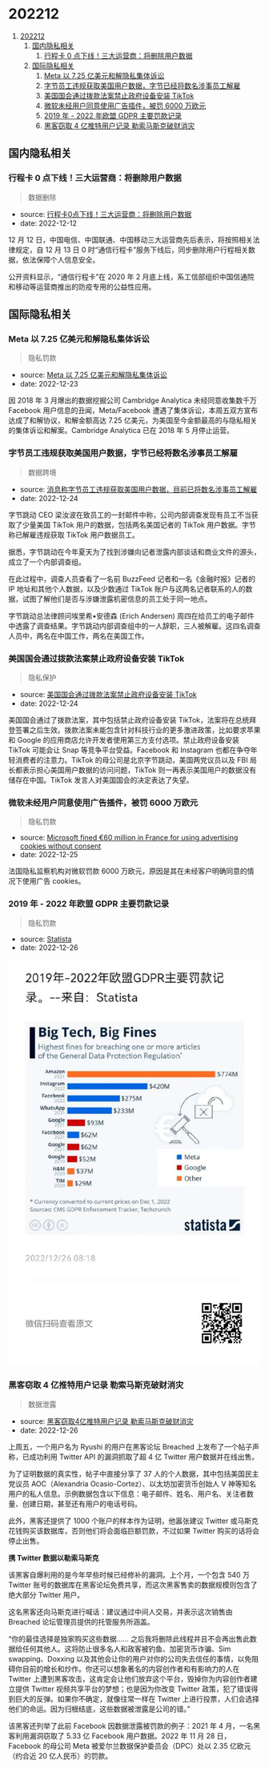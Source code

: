 # 202212

1. [202212](#202212)
    1. [国内隐私相关](#国内隐私相关)
        1. [行程卡 0 点下线！三大运营商：将删除用户数据](#行程卡-0-点下线三大运营商将删除用户数据)
    2. [国际隐私相关](#国际隐私相关)
        1. [Meta 以 7.25 亿美元和解隐私集体诉讼](#meta-以-725-亿美元和解隐私集体诉讼)
        2. [字节员工违规获取美国用户数据，字节已经将数名涉事员工解雇](#字节员工违规获取美国用户数据字节已经将数名涉事员工解雇)
        3. [美国国会通过拨款法案禁止政府设备安装 TikTok](#美国国会通过拨款法案禁止政府设备安装-tiktok)
        4. [微软未经用户同意使用广告插件，被罚 6000 万欧元](#微软未经用户同意使用广告插件被罚-6000-万欧元)
        5. [2019 年 - 2022 年欧盟 GDPR 主要罚款记录](#2019-年---2022-年欧盟-gdpr-主要罚款记录)
        6. [黑客窃取 4 亿推特用户记录 勒索马斯克破财消灾](#黑客窃取-4-亿推特用户记录-勒索马斯克破财消灾)

## 国内隐私相关

### 行程卡 0 点下线！三大运营商：将删除用户数据

> 数据删除

- source: [行程卡0点下线！三大运营商：将删除用户数据](https://www.sohu.com/a/616616572_119666)
- date: 2022-12-12

12 月 12 日，中国电信、中国联通、中国移动三大运营商先后表示，将按照相关法律规定，自 12 月 13 日 0 时“通信行程卡”服务下线后，同步删除用户行程相关数据，依法保障个人信息安全。

公开资料显示，“通信行程卡”在 2020 年 2 月底上线，系工信部组织中国信通院和移动等运营商推出的防疫专用的公益性应用。

## 国际隐私相关

### Meta 以 7.25 亿美元和解隐私集体诉讼

> 隐私罚款

- source: [Meta 以 7.25 亿美元和解隐私集体诉讼](https://www.solidot.org/story?sid=73744)
- date: 2022-12-23

因 2018 年 3 月爆出的数据挖掘公司 Cambridge Analytica 未经同意收集数千万 Facebook 用户信息的丑闻，Meta/Facebook 遭遇了集体诉讼，本周五双方宣布达成了和解协议，和解金额高达 7.25 亿美元，为美国至今金额最高的与隐私相关的集体诉讼和解案。Cambridge Analytica 已在 2018 年 5 月停止运营。

### 字节员工违规获取美国用户数据，字节已经将数名涉事员工解雇

> 数据跨境

- source: [消息称字节员工违规获取美国用户数据，目前已将数名涉事员工解雇](https://new.qq.com/rain/a/20221224A02O7V00)
- date: 2022-12-24

字节跳动 CEO 梁汝波在致员工的一封邮件中称，公司内部调查发现有员工不当获取了少量美国 TikTok 用户的数据，包括两名美国记者的 TikTok 用户数据。字节称已解雇违规获取 TikTok 用户数据员工。

据悉，字节跳动在今年夏天为了找到涉嫌向记者泄露内部谈话和商业文件的源头，成立了一个内部调查组。

在此过程中，调查人员查看了一名前 BuzzFeed 记者和一名《金融时报》记者的 IP 地址和其他个人数据，以及少数通过 TikTok 账户与这两名记者联系的人的数据，试图了解他们是否与涉嫌泄露机密信息的员工处于同一地点。

字节跳动总法律顾问埃里希•安德森 (Erich Andersen) 周四在给员工的电子邮件中透露了调查结果。字节跳动内部调查组中的一人辞职，三人被解雇。这四名调查人员中，两名在中国工作，两名在美国工作。

### 美国国会通过拨款法案禁止政府设备安装 TikTok

> 隐私保护

- source: [美国国会通过拨款法案禁止政府设备安装 TikTok](https://www.solidot.org/story?sid=73749)
- date: 2022-12-24

美国国会通过了拨款法案，其中包括禁止政府设备安装 TikTok，法案将在总统拜登签署之后生效。拨款法案未能包含针对科技行业的更多激进政策，比如要求苹果和 Google 的应用商店允许开发者使用第三方支付选项。禁止政府设备安装 TikTok 可能会让 Snap 等竞争平台受益。Facebook 和 Instagram 也都在争夺年轻消费者的注意力。TikTok 的母公司是北京字节跳动，美国两党议员以及 FBI 局长都表示担心美国用户数据的访问问题，TikTok 则一再表示美国用户的数据没有储存在中国。TikTok 发言人对美国国会的决定表达了失望。

### 微软未经用户同意使用广告插件，被罚 6000 万欧元

> 隐私罚款

- source: [Microsoft fined €60 million in France for using advertising cookies without consent](https://securityaffairs.co/wordpress/139982/breaking-news/microsoft-fined-e60m.html)
- date: 2022-12-25

法国隐私监察机构对微软罚款 6000 万欧元，原因是其在未经客户明确同意的情况下使用广告 cookies。

### 2019 年 - 2022 年欧盟 GDPR 主要罚款记录

> 隐私罚款

- source: [Statista](https://weibo.com/1787567623/MllWgCL3a)
- date: 2022-12-26

![2019-2022-fine](../files/assets/2019-2022-fine.jpeg)

### 黑客窃取 4 亿推特用户记录 勒索马斯克破财消灾

> 数据泄露

- source: [黑客窃取4亿推特用户记录 勒索马斯克破财消灾](https://tech.ifeng.com/c/8M47fxEC8E4)
- date: 2022-12-26

上周五，一个用户名为 Ryushi 的用户在黑客论坛 Breached 上发布了一个帖子声称，已成功利用 Twitter API 的漏洞抓取了超 4 亿 Twitter 用户数据并在线出售。

为了证明数据的真实性，帖子中直接分享了 37 人的个人数据，其中包括美国民主党议员 AOC（Alexandria Ocasio-Cortez）、以太坊加密货币创始人 V 神等知名用户的私人信息。示例数据包含以下信息：电子邮件、姓名、用户名、关注者数量、创建日期，甚至还有用户的电话号码。

此外，黑客还提供了 1000 个账户的样本作为证明，他嚣张建议 Twitter 或马斯克花钱购买该数据库，否则他们将会面临巨额罚款，不过如果 Twitter 购买的话将会停止出售。

**携 Twitter 数据以勒索马斯克**

该黑客自爆利用的是今年早些时候已经修补的漏洞。上个月，一个包含 540 万 Twitter 账号的数据库在黑客论坛免费共享，而这次黑客售卖的数据规模则包含了绝大部分 Twitter 用户。

这名黑客还向马斯克进行喊话：建议通过中间人交易，并表示这次销售由 Breached 论坛管理员提供的托管服务所涵盖。

“你的最佳选择是独家购买这些数据...... 之后我将删除此线程并且不会再出售此数据给任何其他人。这将防止很多名人和政客被钓鱼、加密货币诈骗、Sim swapping、Doxxing 以及其他会让你的用户对你的公司失去信任的事情，以免阻碍你目前的增长和炒作。你还可以想象著名的内容创作者和有影响力的人在 Twitter 上遭到黑客攻击，这肯定会让他们放弃这个平台，毁掉你为内容创作者建立提供 Twitter 视频共享平台的梦想；也是因为你改变 Twitter 政策，犯了错误得到巨大的反弹。如果你不确定，就像往常一样在 Twitter 上进行投票，人们会选择他们的命运。因为归根结底，这些数据被泄露是公司的错。”

该黑客还列举了此前 Facebook 因数据泄露被罚款的例子：2021 年 4 月，一名黑客利用漏洞窃取了 5.33 亿 Facebook 用户数据。2022 年 11 月 28 日，Facebook 的母公司 Meta 被爱尔兰数据保护委员会（DPC）处以 2.35 亿欧元（约合近 20 亿人民币）的罚款。
